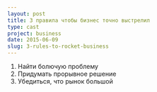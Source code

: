```yaml
---
layout: post
title: 3 правила чтобы бизнес точно выстрелил
type: cast
project: business
date: 2015-06-09
slug: 3-rules-to-rocket-business
---
```



1. Найти болючую проблему
2. Придумать прорывное решение
3. Убедиться, что рынок большой
